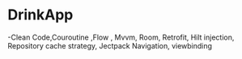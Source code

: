 # DrinkApp
-Clean Code,Couroutine ,Flow ,  Mvvm, Room, Retrofit, Hilt injection, Repository cache strategy, Jectpack Navigation, viewbinding


